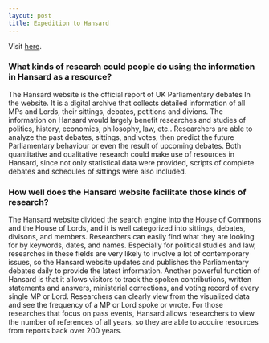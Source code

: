 ```yaml
---
layout: post
title: Expedition to Hansard
---
```


 Visit [here](https://hansard.parliament.uk/).

### What kinds of research could people do using the information in Hansard as a resource?
The Hansard website is the official report of UK Parliamentary debates In the website. It is a digital archive that collects detailed information of all MPs and Lords, their sittings, debates, petitions and divions. The information on Hansard would largely benefit researches and studies of politics, history, economics, philosophy, law, etc.. Researchers are able to analyze the past debates, sittings, and votes, then predict the future Parliamentary behaviour or even the result of upcoming debates. Both quantitative and qualitative research could make use of resources in Hansard, since not only statistical data were provided, scripts of complete debates and schedules of sittings were also included.

### How well does the Hansard website facilitate those kinds of research?
The Hansard website divided the search engine into the House of Commons and the House of Lords, and it is well categorized into sittings, debates, divisons, and members. Researchers can easily find what they are looking for by keywords, dates, and names. Especially for political studies and law, researches in these fields are very likely to involve a lot of contemporary issues, so the Hansard website updates and publishes the Parliamentary debates daily to provide the latest information. Another powerful function of Hansard is that it allows visitors to track the spoken contributions, written statements and answers, ministerial corrections, and voting record of every single MP or Lord. Researchers can clearly view from the visualized data and see the frequency of a MP or Lord spoke or wrote. For those researches that focus on pass events, Hansard allows researchers to view the number of references of all years, so they are able to acquire resources from reports back over 200 years.

